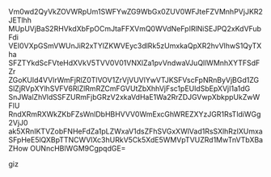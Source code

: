 Vm0wd2QyVkZOVWRpUm1SWFYwZG9WbGx0ZUV0WFJteFZVMnhPVjJKR2JETlhh
MUpUVjBaS2RHVkdXbFpOCmJtaFFXVmQ0WVdNeFpIRlNiSEJPQ2xKdVFubFdi
VEI0VXpGSmVWUnJiR2xTYlZKWVEyc3dlRk5zUmxkaQpXR2hvVlhwS1QyTXha
SFZTYkdScFVteHdXVkV5TVV0V01VNXlZa1pvVndwaVJuQllWMnhXYTFSdFZr
ZGoKUld4VVlrWmFjRlZ0TlVOV1ZrVjVUVlYwVTJKSFVscFpNRnByVjBGd1ZG
SlZjRVpXYlhSVFV6RlZlRmRZCmFGVUtZbXhhVjFsc1pEUldSbEpXVjI1a1dG
SnJWalZhVldSSFZURmFjbGRzV2xkaVdHaE1Wa2RrZDJGVwpXbkppUkZwWFlU
RndXRmRXWkZKbFZsWnlDbHBHVVV0WmExcGhWREZXYzJGR1RsTldiWGg2VjJ0
ak5XRnIKTVZobFNHeFdZa1pLZWxaV1dsZFhSVGxXWlVad1RsSXlhRzlXUmxa
SFpHeE5lQXBpTTNCWVlXc3hURkV5Ck5XdE5WMVpTVUZRd1MwTnVTbXBaZHow
OUNncHBlWGM9CgpqdGE=

giz